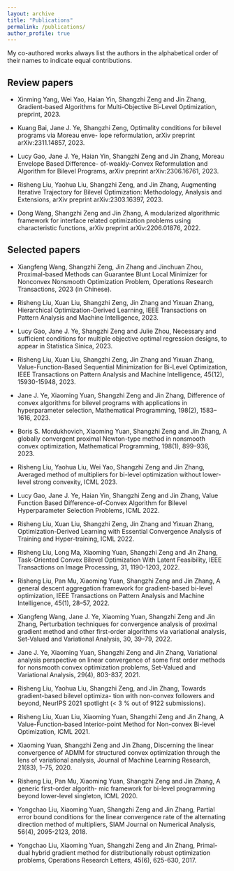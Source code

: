 ```yaml
---
layout: archive
title: "Publications"
permalink: /publications/
author_profile: true
---
```

My co-authored works always list the authors in the alphabetical order of their names to indicate equal contributions.

Review papers
----------

- Xinming Yang, Wei Yao, Haian Yin, Shangzhi Zeng and Jin Zhang, Gradient-based Algorithms for Multi-Objective Bi-Level Optimization, preprint, 2023.

- Kuang Bai, Jane J. Ye, Shangzhi Zeng, Optimality conditions for bilevel programs via Moreau enve- lope reformulation, arXiv preprint arXiv:2311.14857, 2023.

- Lucy Gao, Jane J. Ye, Haian Yin, Shangzhi Zeng and Jin Zhang, Moreau Envelope Based Difference- of-weakly-Convex Reformulation and Algorithm for Bilevel Programs, arXiv preprint arXiv:2306.16761, 2023.

- Risheng Liu, Yaohua Liu, Shangzhi Zeng, and Jin Zhang, Augmenting Iterative Trajectory for Bilevel Optimization: Methodology, Analysis and Extensions, arXiv preprint arXiv:2303.16397, 2023.

- Dong Wang, Shangzhi Zeng and Jin Zhang, A modularized algorithmic framework for interface related optimization problems using characteristic functions, arXiv preprint arXiv:2206.01876, 2022. 


Selected papers
----------

- Xiangfeng Wang, Shangzhi Zeng, Jin Zhang and Jinchuan Zhou, Proximal-based Methods can Guarantee Blunt Local Minimizer for Nonconvex Nonsmooth Optimization Problem, Operations Research Transactions, 2023 (in Chinese).
	
- Risheng Liu, Xuan Liu, Shangzhi Zeng, Jin Zhang and Yixuan Zhang, Hierarchical Optimization-Derived Learning, IEEE Transactions on Pattern Analysis and Machine Intelligence, 2023.

- Lucy Gao, Jane J. Ye, Shangzhi Zeng and Julie Zhou, Necessary and sufficient conditions for multiple objective optimal regression designs, to appear in Statistica Sinica, 2023.

- Risheng Liu, Xuan Liu, Shangzhi Zeng, Jin Zhang and Yixuan Zhang, Value-Function-Based Sequential Minimization for Bi-Level Optimization, IEEE Transactions on Pattern Analysis and Machine Intelligence, 45(12), 15930-15948, 2023.

- Jane J. Ye, Xiaoming Yuan, Shangzhi Zeng and Jin Zhang, Difference of convex algorithms for bilevel programs with applications in hyperparameter selection, Mathematical Programming, 198(2), 1583–1616, 2023.

- Boris S. Mordukhovich, Xiaoming Yuan, Shangzhi Zeng and Jin Zhang, A globally convergent proximal Newton-type method in nonsmooth convex optimization, Mathematical Programming, 198(1), 899–936, 2023.

- Risheng Liu, Yaohua Liu, Wei Yao, Shangzhi Zeng and Jin Zhang, Averaged method of multipliers for bi-level optimization without lower-level strong convexity, ICML 2023.

- Lucy Gao, Jane J. Ye, Haian Yin, Shangzhi Zeng and Jin Zhang, Value Function Based Difference-of-Convex Algorithm for Bilevel Hyperparameter Selection Problems, ICML 2022.

- Risheng Liu, Xuan Liu, Shangzhi Zeng, Jin Zhang and Yixuan Zhang, Optimization-Derived Learning with Essential Convergence Analysis of Training and Hyper-training, ICML 2022.

- Risheng Liu, Long Ma, Xiaoming Yuan, Shangzhi Zeng and Jin Zhang, Task-Oriented Convex Bilevel Optimization With Latent Feasibility, IEEE Transactions on Image Processing, 31, 1190-1203, 2022.  
 
- Risheng Liu, Pan Mu, Xiaoming Yuan, Shangzhi Zeng and Jin Zhang, A general descent aggregation framework for gradient-based bi-level optimization, IEEE Transactions on Pattern Analysis and Machine Intelligence, 45(1), 28–57, 2022.

- Xiangfeng Wang, Jane J. Ye, Xiaoming Yuan, Shangzhi Zeng and Jin Zhang, Perturbation techniques for convergence analysis of proximal gradient method and other first-order algorithms via variational analysis, Set-Valued and Variational Analysis, 30, 39–79, 2022.

- Jane J. Ye, Xiaoming Yuan, Shangzhi Zeng and Jin Zhang, Variational analysis perspective on linear convergence of some first order methods for nonsmooth convex optimization problems, Set-Valued and Variational Analysis, 29(4), 803-837, 2021.

- Risheng Liu, Yaohua Liu, Shangzhi Zeng, and Jin Zhang, Towards gradient-based bilevel optimiza- tion with non-convex followers and beyond, NeurIPS 2021 spotlight (< 3 % out of 9122 submissions).

- Risheng Liu, Xuan Liu, Xiaoming Yuan, Shangzhi Zeng and Jin Zhang, A Value-Function-based Interior-point Method for Non-convex Bi-level Optimization, ICML 2021.

- Xiaoming Yuan, Shangzhi Zeng and Jin Zhang, Discerning the linear convergence of ADMM for structured convex optimization through the lens of variational analysis, Journal of Machine Learning Research, 21(83), 1–75, 2020.

- Risheng Liu, Pan Mu, Xiaoming Yuan, Shangzhi Zeng and Jin Zhang, A generic first-order algorith- mic framework for bi-level programming beyond lower-level singleton, ICML 2020.

- Yongchao Liu, Xiaoming Yuan, Shangzhi Zeng and Jin Zhang, Partial error bound conditions for the linear convergence rate of the alternating direction method of multipliers, SIAM Journal on Numerical Analysis, 56(4), 2095-2123, 2018.

- Yongchao Liu, Xiaoming Yuan, Shangzhi Zeng and Jin Zhang, Primal-dual hybrid gradient method for distributionally robust optimization problems, Operations Research Letters, 45(6), 625-630, 2017.
